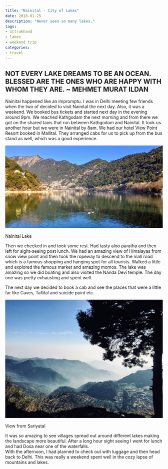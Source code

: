 ```yaml
---
title: "Nainital - City of Lakes"
date: 2018-01-25
description: "Never seen so many lakes."
tags: 
- uttrakhand
- lakes
- weekend trip
categories:
- travel
---
```


NOT EVERY LAKE DREAMS TO BE AN OCEAN. BLESSED ARE THE ONES WHO ARE HAPPY WITH WHOM THEY ARE. ~ MEHMET MURAT ILDAN
-----------------------------------------------------------------------------------------------------------------

Nainital happened like an impromptu. I was in Delhi meeting few friends when the two of decided to visit Nainital the next day. Also, it was a weekend. We booked bus tickets and started next day in the evening around 9pm. We reached Kathgodam the next morning and from there we got on the shared taxis that run between Kathgodam and Nainital. It took us another hour but we were in Nainital by 8am. We had our hotel View Point Resort booked in Mallital. They arranged cabs for us to pick up from the bus stand as well, which was a good experience.  
  

![nainital](assets/images/travel/nainital.jpeg)

Nainital Lake

  
  
  
  
  
  
  
  
  
  
  
Then we checked in and took some rest. Had tasty aloo paratha and then left for sight-seeing post lunch. We had an amazing view of Himalayas from snow view point and then took the ropeway to descend to the mall road which is a famous shopping and hanging spot for all tourists. Walked a little and explored the famous market and amazing momos. The lake was amazing so we did boating and also visited the Nanda Devi temple. The day one was pretty exhausting and spent well.  
  
The next day we decided to book a cab and see the places that were a little far like Caves, Tallital and suicide point etc.  
  

![nainital](assets/images/travel/nainital-view.jpeg)

View from Sariyatal

  
It was so amazing to see villages spread out around different lakes making the landscape more beautiful. After a long hour sight seeing I went for lunch and had Dosa near one of the waterfalls.  
With the afternoon, I had planned to check out with luggage and then head back to Delhi. This was really a weekend spent well in the cozy lapse of mountains and lakes.